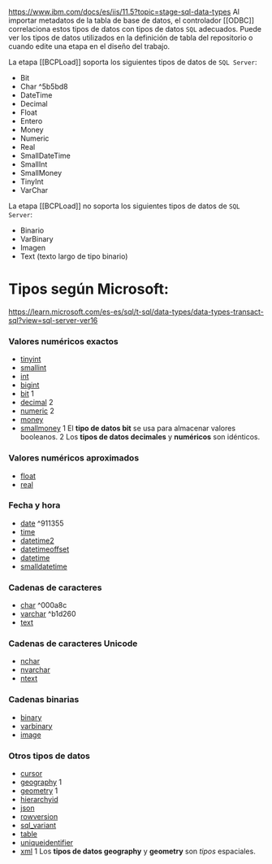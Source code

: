 https://www.ibm.com/docs/es/iis/11.5?topic=stage-sql-data-types
Al importar metadatos de la tabla de base de datos, el controlador [[ODBC]] correlaciona estos tipos de datos con tipos de datos ``SQL`` adecuados. Puede ver los tipos de datos utilizados en la definición de tabla del repositorio o cuando edite una etapa en el diseño del trabajo.

La etapa [[BCPLoad]] soporta los siguientes tipos de datos de ``SQL Server``:
- Bit
- Char ^5b5bd8
- DateTime
- Decimal
- Float
- Entero
- Money
- Numeric
- Real
- SmallDateTime
- SmallInt
- SmallMoney
- TinyInt
- VarChar

La etapa [[BCPLoad]] no soporta los siguientes tipos de datos de ``SQL Server``:
- Binario
- VarBinary
- Imagen
- Text (texto largo de tipo binario)

# Tipos según Microsoft:
https://learn.microsoft.com/es-es/sql/t-sql/data-types/data-types-transact-sql?view=sql-server-ver16
### Valores numéricos exactos
- [tinyint](https://learn.microsoft.com/es-es/sql/t-sql/data-types/int-bigint-smallint-and-tinyint-transact-sql?view=sql-server-ver16)
- [smallint](https://learn.microsoft.com/es-es/sql/t-sql/data-types/int-bigint-smallint-and-tinyint-transact-sql?view=sql-server-ver16)
- [int](https://learn.microsoft.com/es-es/sql/t-sql/data-types/int-bigint-smallint-and-tinyint-transact-sql?view=sql-server-ver16)
- [bigint](https://learn.microsoft.com/es-es/sql/t-sql/data-types/int-bigint-smallint-and-tinyint-transact-sql?view=sql-server-ver16)
- [bit](https://learn.microsoft.com/es-es/sql/t-sql/data-types/bit-transact-sql?view=sql-server-ver16) 1
- [decimal](https://learn.microsoft.com/es-es/sql/t-sql/data-types/decimal-and-numeric-transact-sql?view=sql-server-ver16) 2
- [numeric](https://learn.microsoft.com/es-es/sql/t-sql/data-types/decimal-and-numeric-transact-sql?view=sql-server-ver16) 2
- [money](https://learn.microsoft.com/es-es/sql/t-sql/data-types/money-and-smallmoney-transact-sql?view=sql-server-ver16)
- [smallmoney](https://learn.microsoft.com/es-es/sql/t-sql/data-types/money-and-smallmoney-transact-sql?view=sql-server-ver16)
1 El **tipo de datos bit** se usa para almacenar valores booleanos.
2 Los **tipos de datos decimales** y **numéricos** son idénticos.
### Valores numéricos aproximados
- [float](https://learn.microsoft.com/es-es/sql/t-sql/data-types/float-and-real-transact-sql?view=sql-server-ver16)
- [real](https://learn.microsoft.com/es-es/sql/t-sql/data-types/float-and-real-transact-sql?view=sql-server-ver16)
### Fecha y hora
- [date](https://learn.microsoft.com/es-es/sql/t-sql/data-types/date-transact-sql?view=sql-server-ver16) ^911355
- [time](https://learn.microsoft.com/es-es/sql/t-sql/data-types/time-transact-sql?view=sql-server-ver16)
- [datetime2](https://learn.microsoft.com/es-es/sql/t-sql/data-types/datetime2-transact-sql?view=sql-server-ver16)
- [datetimeoffset](https://learn.microsoft.com/es-es/sql/t-sql/data-types/datetimeoffset-transact-sql?view=sql-server-ver16)
- [datetime](https://learn.microsoft.com/es-es/sql/t-sql/data-types/datetime-transact-sql?view=sql-server-ver16)
- [smalldatetime](https://learn.microsoft.com/es-es/sql/t-sql/data-types/smalldatetime-transact-sql?view=sql-server-ver16)
### Cadenas de caracteres
- [char](https://learn.microsoft.com/es-es/sql/t-sql/data-types/char-and-varchar-transact-sql?view=sql-server-ver16) ^000a8c
- [varchar](https://learn.microsoft.com/es-es/sql/t-sql/data-types/char-and-varchar-transact-sql?view=sql-server-ver16) ^b1d260
- [text](https://learn.microsoft.com/es-es/sql/t-sql/data-types/ntext-text-and-image-transact-sql?view=sql-server-ver16)
### Cadenas de caracteres Unicode
- [nchar](https://learn.microsoft.com/es-es/sql/t-sql/data-types/nchar-and-nvarchar-transact-sql?view=sql-server-ver16)
- [nvarchar](https://learn.microsoft.com/es-es/sql/t-sql/data-types/nchar-and-nvarchar-transact-sql?view=sql-server-ver16)
- [ntext](https://learn.microsoft.com/es-es/sql/t-sql/data-types/ntext-text-and-image-transact-sql?view=sql-server-ver16)

### Cadenas binarias
- [binary](https://learn.microsoft.com/es-es/sql/t-sql/data-types/binary-and-varbinary-transact-sql?view=sql-server-ver16)
- [varbinary](https://learn.microsoft.com/es-es/sql/t-sql/data-types/binary-and-varbinary-transact-sql?view=sql-server-ver16)
- [image](https://learn.microsoft.com/es-es/sql/t-sql/data-types/ntext-text-and-image-transact-sql?view=sql-server-ver16)

### Otros tipos de datos
- [cursor](https://learn.microsoft.com/es-es/sql/t-sql/data-types/cursor-transact-sql?view=sql-server-ver16)
- [geography](https://learn.microsoft.com/es-es/sql/t-sql/spatial-geography/spatial-types-geography?view=sql-server-ver16) 1
- [geometry](https://learn.microsoft.com/es-es/sql/t-sql/spatial-geometry/spatial-types-geometry-transact-sql?view=sql-server-ver16) 1
- [hierarchyid](https://learn.microsoft.com/es-es/sql/t-sql/data-types/hierarchyid-data-type-method-reference?view=sql-server-ver16)
- [json](https://learn.microsoft.com/es-es/sql/t-sql/data-types/json-data-type?view=sql-server-ver16)
- [rowversion](https://learn.microsoft.com/es-es/sql/t-sql/data-types/rowversion-transact-sql?view=sql-server-ver16)
- [sql_variant](https://learn.microsoft.com/es-es/sql/t-sql/data-types/sql-variant-transact-sql?view=sql-server-ver16)
- [table](https://learn.microsoft.com/es-es/sql/t-sql/data-types/table-transact-sql?view=sql-server-ver16)
- [uniqueidentifier](https://learn.microsoft.com/es-es/sql/t-sql/data-types/uniqueidentifier-transact-sql?view=sql-server-ver16)
- [xml](https://learn.microsoft.com/es-es/sql/t-sql/xml/xml-transact-sql?view=sql-server-ver16)
1 Los **tipos de datos geography** y **geometry** son _tipos_ espaciales.